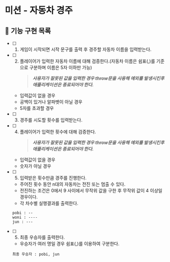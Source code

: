# 미션 - 자동차 경주

## 🎯 기능 구현 목록

- [ ] 1. 게임이 시작되면 시작 문구를 출력 후 경주할 자동차 이름을 입력받는다.

- [ ] 2. 플레이어가 입력한 자동차 이름에 대해 검증한다.(자동차 이름은 쉼표(,)를 기준으로 구분하며 이름은 5자 이하만 가능)
     > **_사용자가 잘못된 값을 입력한 경우 throw문을 사용해 예외를 발생시킨후 애플리케이션은 종료되어야 한다._**

  - 입력값이 없을 경우
  - 공백이 있거나 알파벳이 아닐 경우
  - 5자를 초과할 경우

- [ ] 3. 경주를 시도할 횟수를 입력받는다.

- [ ] 4. 플레이어가 입력한 횟수에 대해 검증한다.
     > **_사용자가 잘못된 값을 입력한 경우 throw문을 사용해 예외를 발생시킨후 애플리케이션은 종료되어야 한다._**

  - 입력값이 없을 경우
  - 숫자가 아닐 경우

- [ ] 5. 입력받은 횟수만큼 경주를 진행한다.

  - 주어진 횟수 동안 n대의 자동차는 전진 또는 멈출 수 있다.
  - 전진하는 조건은 0에서 9 사이에서 무작위 값을 구한 후 무작위 값이 4 이상일 경우이다.
  - 각 차수별 실행결과를 출력한다.

  ```
  pobi : --
  woni : ----
  jun : ---
  ```

- [ ] 5. 최종 우승자를 출력한다.

  - 우승자가 여러 명일 경우 쉼표(,)를 이용하여 구분한다.

  ```
  최종 우승자 : pobi, jun
  ```
